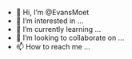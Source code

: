 - 👋 Hi, I’m @EvansMoet
- 👀 I’m interested in ...
- 🌱 I’m currently learning ...
- 💞️ I’m looking to collaborate on ...
- 📫 How to reach me ...

<!---
EvansMoet/EvansMoet is a ✨ special ✨ repository because its `README.md` (this file) appears on your GitHub profile.
You can click the Preview link to take a look at your changes.
--->
